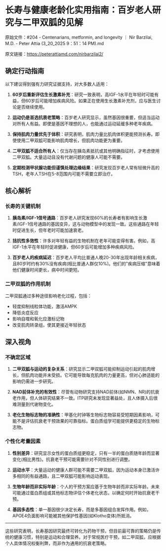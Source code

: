 # 长寿与健康老龄化实用指南：百岁老人研究与二甲双胍的见解

原始文件：#204 - Centenarians, metformin, and longevity ｜ Nir Barzilai, M.D. - Peter Attia (3_20_2025 9：51：14 PM).md

原文链接：https://peterattiamd.com/nirbarzilai2/

## 确定行动指南

以下建议得到强有力研究证据支持，对大多数人适用：

1. **60岁后重新评估生长激素补充**：研究一致表明，高IGF-1水平在年轻时可能有益，但60岁后可能增加疾病风险。如果正在使用生长激素补充剂，应与医生讨论是否继续使用。

2. **运动仍是首选抗衰老策略**：百岁老人研究显示，虽然基因很重要，但适当运动对所有人有益。即使是基因不理想的人，也能通过运动延缓多种老年疾病。

3. **保持肌肉力量优先于体积**：研究表明，肌肉力量比肌肉体积更能预测长寿。即使使用二甲双胍可能影响肌肉增长，但肌肉功能更为重要。

4. **二甲双胍不适合所有人**：仅当存在胰岛素抵抗或其他明确指征时，才考虑使用二甲双胍。大量运动且没有代谢问题的健康人可能不需要。

5. **定期检测甲状腺功能但谨慎处理边缘结果**：研究发现百岁老人常有轻微升高的TSH，老年人TSH在5-8范围内可能不需要立即治疗。

## 核心解析

### 长寿的关键机制

1. **胰岛素/IGF-1信号通路**：百岁老人研究发现60%的长寿者有影响生长激素/IGF-1信号通路的基因变异，这与动物模型中的发现一致。这些通路在年轻时促进生长，但年老时可能加速衰老。

2. **拮抗性多效性**：许多对年轻有益的生物机制在老年可能变得有害。例如，高IGF-1水平在年轻时促进健康，但60岁后可能增加多种疾病风险。

3. **百岁老人的疾病延迟**：百岁老人平均比普通人晚20-30年出现年龄相关疾病，且80岁时约有30%没有疾病(相比普通人群仅10%)。他们的"疾病压缩"意味着他们健康时间更长，病中时间更短。

### 二甲双胍的作用机制

二甲双胍通过多种途径影响老化过程，包括：
- 轻度抑制线粒体功能，激活AMPK
- 降低炎症反应
- 影响自噬和氧化应激标记物
- 改变肌肉转录组，使其更接近年轻状态

## 深入视角

### 不确定区域

1. **二甲双胍与运动的复杂关系**：研究显示二甲双胍可能抑制运动引起的肌肉增长，但肌肉功能并未受损。它可能导致每克肌肉的力量更高，但对心肺适能的影响仍需进一步研究。

2. **NAD前体补充的有效性**：尽管有动物研究支持NAD前体(如NMN、NR)的抗衰老作用，但人体研究结果不一致。ITP研究未发现显著益处，且人体摄入后很难测量到代谢物变化。

3. **老化生物标志物的准确性**：甲基化时钟等生物标志物容易受短期因素影响，可能不是评估抗衰老干预效果的可靠指标。蛋白质组学可能提供更稳定的生物标志物。

### 个性化考量因素

1. **性别差异**：研究显示女性的蛋白质组更稳定，只有一半的蛋白质随年龄而显著变化(相比男性)。抗衰老干预可能需要针对不同性别进行调整。

2. **运动水平**：大量运动的健康人群可能不需要二甲双胍，因为运动本身已激活许多相同的有益通路，且二甲双胍可能影响运动表现。

3. **生物年龄而非实际年龄**：个人的干预方案应基于生物年龄而非实际年龄。未来可能通过蛋白质组或其他标志物评估个体老化状态，以确定何时开始抗衰老干预。

4. **基因多态性**：单一基因很少决定长寿，而是多基因组合发挥作用。例如，APOE4负面影响可能被其他保护性基因(如Klotho变体)所抵消。

---

这些研究表明，长寿基因研究最终可转化为药物干预，但目前最可靠的策略仍是传统的健康习惯，特别是运动和合理营养。对于常规医疗干预，如二甲双胍，应根据个人具体情况权衡利弊，而非作为通用的抗衰老策略。